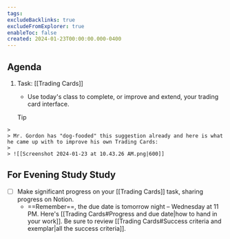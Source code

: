 ```yaml
---
tags:
excludeBacklinks: true
excludeFromExplorer: true
enableToc: false
created: 2024-01-23T00:00:00.000-0400
---
```


## Agenda

1. Task: [[Trading Cards]]
	- Use today's class to complete, or improve and extend, your trading card interface.
	  
	> [!TIP]
>
	> 
	> Mr. Gordon has "dog-fooded" this suggestion already and here is what he came up with to improve his own Trading Cards:
	> 
	> ![[Screenshot 2024-01-23 at 10.43.26 AM.png|600]]

## For Evening Study Study
- [ ] Make significant progress on your [[Trading Cards]] task, sharing progress on Notion.
	- ==Remember==, the due date is tomorrow night – Wednesday at 11 PM. Here's [[Trading Cards#Progress and due date|how to hand in your work]]. Be sure to review [[Trading Cards#Success criteria and exemplar|all the success criteria]].
